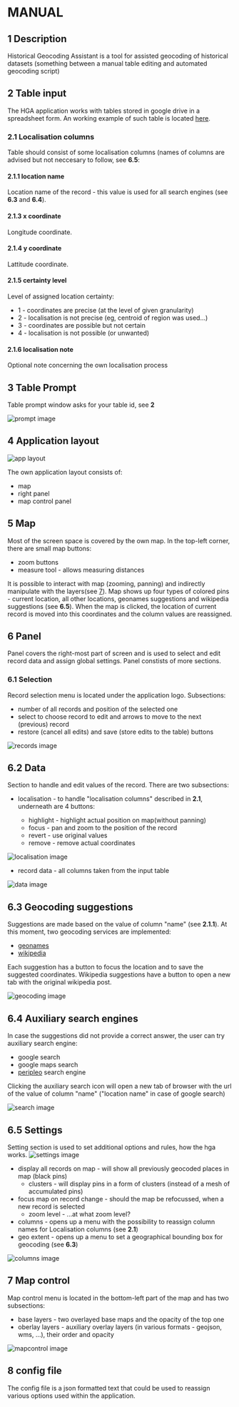 # MANUAL

## 1 Description

Historical Geocoding Assistant is a tool for assisted geocoding of historical datasets (something between a manual table editing and automated geocoding script)

## 2 Table input

The HGA application works with tables stored in google drive in a spreadsheet form. An working example of such table is located [here](https://docs.google.com/spreadsheets/d/1FaW23x-ZT3pmdmv77eKPJxsfGhoB1urwfvPffN_4keU).

### 2.1 Localisation columns

Table should consist of some localisation columns (names of columns are advised but not neccesary to follow, see **6.5**:

#### 2.1.1 location name

Location name of the record - this value is used for all search engines (see **6.3** and **6.4**).

#### 2.1.3 x coordinate

Longitude coordinate.

#### 2.1.4 y coordinate

Lattitude coordinate.

#### 2.1.5 certainty level

Level of assigned location certainty:

* 1 - coordinates are precise (at the level of given granularity)
* 2 - localisation is not precise (eg, centroid of region was used...)
* 3 - coordinates are possible but not certain
* 4 - localisation is not possible (or unwanted)

#### 2.1.6 localisation note

Optional note concerning the own localisation process

## 3 Table Prompt

Table prompt window asks for your table id, see **2**

![prompt image](./imgs/welcome.png)

## 4 Application layout

![app layout](./imgs/layout.png)

The own application layout consists of:

* map
* right panel
* map control panel

## 5 Map

Most of the screen space is covered by the own map. In the top-left corner, there are small map buttons:

* zoom buttons
* measure tool - allows measuring distances

It is possible to interact with map (zooming, panning) and indirectly manipulate with the layers(see [7](#7-map-control)). Map shows up four types of colored pins - current location, all other locations, geonames suggestions and wikipedia suggestions (see **6.5**).
When the map is clicked, the location of current record is moved into this coordinates and the column values are reassigned.

## 6 Panel

Panel covers the right-most part of screen and is used to select and edit record data and assign global settings. Panel constists of more sections.

### 6.1 Selection

Record selection menu is located under the application logo. Subsections:

* number of all records and position of the selected one
* select to choose record to edit and arrows to move to the next (previous) record
* restore (cancel all edits) and save (store edits to the table) buttons

![records image](./imgs/records.png)

## 6.2 Data

Section to handle and edit values of the record. There are two subsections:

* localisation - to handle "localisation columns" described in **2.1**, underneath are 4 buttons:

  * highlight - highlight actual position on map(without panning)
  * focus - pan and zoom to the position of the record
  * revert - use original values
  * remove - remove actual coordinates

![localisation image](./imgs/localisation.png)

* record data - all columns taken from the input table

![data image](./imgs/data.png)

## 6.3 Geocoding suggestions

Suggestions are made based on the value of column "name" (see **2.1.1**). At this moment, two geocoding services are implemented:

* [geonames](http://www.geonames.org/)
* [wikipedia](wikipedia.org)

Each suggestion has a button to focus the location and to save the suggested coordinates. Wikipedia suggestions have a button to open a new tab with the original wikipedia post.

![geocoding image](./imgs/geocoding.png)

## 6.4 Auxiliary search engines

In case the suggestions did not provide a correct answer, the user can try auxiliary search engine:

* google search
* google maps search
* [peripleo](http://peripleo.pelagios.org/) search engine

Clicking the auxiliary search icon will open a new tab of browser with the url of the value of column "name" ("location name" in case of google search)

![search image](./imgs/search.png)

## 6.5 Settings

Setting section is used to set additional options and rules, how the hga works.
![settings image](./imgs/settings.png)

* display all records on map - will show all previously geocoded places in map (black pins)
  * clusters - will display pins in a form of clusters (instead of a mesh of accumulated pins)
* focus map on record change - should the map be refocussed, when a new record is selected
  * zoom level - ...at what zoom level?
* columns - opens up a menu with the possibility to reassign column names for Localisation columns (see **2.1**)
* geo extent - opens up a menu to set a geographical bounding box for geocoding (see **6.3**)

![columns image](./imgs/columns.png)

## 7 Map control

Map control menu is located in the bottom-left part of the map and has two subsections:

* base layers - two overlayed base maps and the opacity of the top one
* oberlay layers - auxiliary overlay layers (in various formats - geojson, wms, ...), their order and opacity

![mapcontrol image](./imgs/mapcontrol.png)

## 8 config file

The config file is a json formatted text that could be used to reassign various options used within the application.
